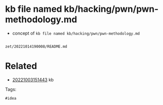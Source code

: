 # kb file named kb/hacking/pwn/pwn-methodology.md

- concept of `kb file named kb/hacking/pwn/pwn-methodology.md`

```
```

` zet/20221014190008/README.md `

# Related

- [20221003151443](/zet/20221003151443/README.md) kb

Tags:

    #idea

